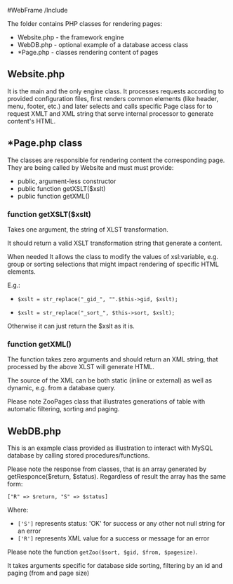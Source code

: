 #WebFrame /Include

The folder contains PHP classes for rendering pages:

- Website.php - the framework engine
- WebDB.php - optional example of a database access class
- *Page.php - classes rendering content of pages

## Website.php

It is the main and the only engine class. It processes requests according to provided configuration files, first renders common elements (like header, menu, footer, etc.) and later selects and calls specific Page class for to request XMLT and XML string that serve internal processor to generate content's HTML.


## *Page.php class

The classes are responsible for rendering content the corresponding page. They are being called by Website and must must provide:

- public, argument-less constructor
- public function getXSLT($xslt)
- public function getXML()

### function getXSLT($xslt)

Takes one argument, the string of XLST transformation.

It should return a valid XSLT transformation string that generate a content.

When needed It allows the class to modify the values of xsl:variable, e.g. group or sorting selections that might impact rendering of specific HTML elements.

E.g.:

- `$xslt = str_replace("_gid_", "".$this->gid, $xslt);`

- `$xslt = str_replace("_sort_", $this->sort, $xslt);`


Otherwise it can just return the $xslt as it is.

### function getXML()

The function takes zero arguments and should return an XML string, that processed by the above XLST will generate HTML.

The source of the XML can be both static (inline or external) as well as dynamic, e.g. from a database query.

Please note ZooPages class that illustrates generations of table with automatic filtering, sorting and paging.

## WebDB.php

This is an example class provided as illustration to interact with MySQL database by calling stored procedures/functions.

Please note the response from classes, that is an array generated by getResponce($return, $status). Regardless of result the array has the same form:

`["R" => $return, "S" => $status]`

Where:

- `['S']` represents status: 'OK' for success or any other not null string for an error
- `['R']` represents XML value for a success or message for an error


Please note the function `getZoo($sort, $gid, $from, $pagesize)`.

It takes arguments specific for database side sorting, filtering by an id and paging (from and page size)
